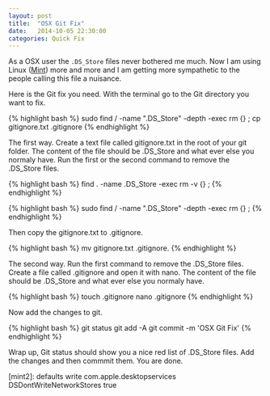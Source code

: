```yaml
---
layout: post
title:  "OSX Git Fix"
date:   2014-10-05 22:30:00
categories: Quick Fix
---
```


As a OSX user the `.DS_Store` files never bothered me much. Now I am using Linux ([Mint][mint]) more and more and I am getting more sympathetic to the people calling this file a nuisance.

Here is the Git fix you need. With the terminal go to the Git directory you want to fix.

{% highlight bash %}
sudo find / -name ".DS_Store" -depth -exec rm {} \;
cp gitignore.txt .gitignore
{% endhighlight %}

The first way. Create a text file called gitignore.txt in the root of your git folder. The content of the file should be .DS_Store and what ever else you normaly have. Run the first or the second command to remove the .DS_Store files.

{% highlight bash %}
find . -name \.DS_Store -exec rm -v {} \;
{% endhighlight %}

{% highlight bash %}
sudo find / -name ".DS_Store" -depth -exec rm {} \;
{% endhighlight %}

Then copy the gitignore.txt to .gitignore.

{% highlight bash %}
mv gitignore.txt .gitignore.
{% endhighlight %}

The second way. Run the first command to remove the .DS_Store files. Create a file called .gitignore and open it with nano. The content of the file should be .DS_Store and what ever else you normaly have.

{% highlight bash %}
touch .gitignore
nano .gitignore
{% endhighlight %}

Now add the changes to git.

{% highlight bash %}
git status
git add -A
git commit -m 'OSX Git Fix'
{% endhighlight %}

Wrap up, Git status should show you a nice red list of .DS_Store files. Add the changes and then commmit them. You are done.


[mint]:        http://www.linuxmint.com
[mint2]:        defaults write com.apple.desktopservices DSDontWriteNetworkStores true
